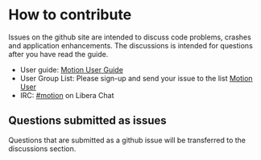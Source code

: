 # How to contribute

Issues on the github site are intended to discuss code problems, crashes and application enhancements.  The discussions is intended for questions after you have read the guide.

  * User guide:  [Motion User Guide](https://motion-project.github.io/motion_guide.html)
  * User Group List:  Please sign-up and send your issue to the list [Motion User](https://lists.sourceforge.net/lists/listinfo/motion-user)
  * IRC:  [#motion](ircs://irc.libera.chat:6697/motion) on Libera Chat

##  Questions submitted as issues

Questions that are submitted as a github issue will be transferred to the discussions section.

